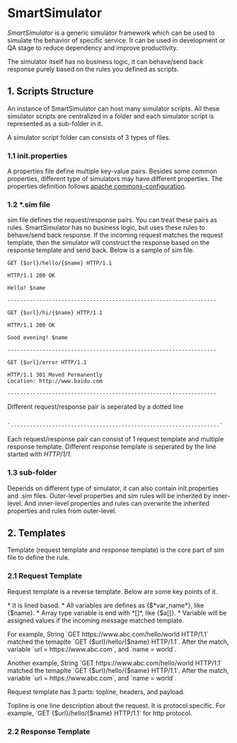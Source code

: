 # SmartSimulator
*SmartSimulator* is a generic simulator framework which can be used to simulate the behavior of specific service. It can be used in development or QA stage to reduce dependency and improve productivity.

The simulator itself has no business logic, it can behave/send back response purely based on the rules you defined as scripts.

## 1. Scripts Structure
An instance of SmartSimulator can host many simulator scripts. All these simulator scripts are centralized in a folder and each simulator script is represented as a sub-folder in it.

A simulator script folder can consists of 3 types of files.
###	1.1 init.properties	
A properties file define multiple key-value pairs. Besides some common properties, different type of simulators may have different properties. The properties definition follows [apache commons-configuration](http://commons.apache.org/proper/commons-configuration).
###	1.2 *.sim file	
sim file defines the request/response pairs. You can treat these pairs as rules. SmartSimulator has no business logic, but uses these rules to behave/send back response. If the incoming request matches the request template, then the simulator will construct the response  based on the response template and send back. Below is a sample of sim file.

```
GET {$url}/hello/{$name} HTTP/1.1

HTTP/1.1 200 OK

Hello! $name

------------------------------------------------------------------

GET {$url}/hi/{$name} HTTP/1.1

HTTP/1.1 200 OK

Good evening! $name

------------------------------------------------------------------

GET {$url}/error HTTP/1.1

HTTP/1.1 301 Moved Permanently
Location: http://www.baidu.com

------------------------------------------------------------------

```

Different request/response pair is seperated by a dotted line
<p><code>
`------------------------------------------------------------------`
</code></p>

Each request/response pair can consist of 1 request template and multiple response template. Different response template is seperated by the line started with *HTTP/1/1*.


###	1.3 sub-folder	
Depends on different type of simulator, it can also contain init.properties and .sim files. Outer-level properties and sim rules will be inherited by inner-level. And inner-level properties and rules can overwrite the inherited properties and rules from outer-level.

## 2. Templates
Template (request template and response template) is the core part of sim file to define the rule. 
### 2.1 Request Template
Request template is a reverse template. Below are some key points of it.
<p>
* It is lined based. 
* All variables are defines as {$*var_name*}, like {$name}.
* Array type variable is end with *[]*, like {$a[]}.
* Variable will be assigned values if the incoming message matched template.
</p>
<p>For example, String `GET https://www.abc.com/hello/world HTTP/1.1` matched the temaplte `GET {$url}/hello/{$name} HTTP/1.1`. After the match, variable `url = https://www.abc.com`, and `name = world`.</p>

<p>Another example, String `GET https://www.abc.com/hello/world HTTP/1.1` matched the temaplte `GET {$url}/hello/{$name} HTTP/1.1`. After the match, variable `url = https://www.abc.com`, and `name = world`.</p>
Request template has 3 parts: topline, headers, and payload.
<p>Topline is one line description about the request. It is protocol specific. For example, `GET {$url}/hello/{$name} HTTP/1.1` for http protocol.</p>

### 2.2 Response Template

